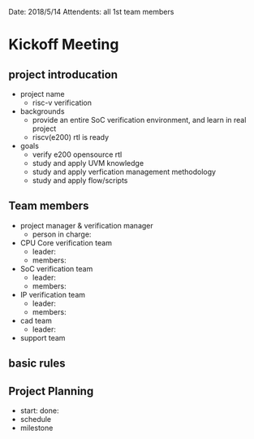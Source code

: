 Date: 2018/5/14
Attendents: all 1st team members

# Kickoff Meeting

## project introducation

* project name
  * risc-v verification
* backgrounds
  * provide an entire SoC verification environment, and learn in real project
  * riscv(e200) rtl is ready
* goals
  * verify e200 opensource rtl
  * study and apply UVM knowledge
  * study and apply verfication management methodology
  * study and apply flow/scripts

## Team members

* project manager & verification manager
  * person in charge: 
* CPU Core verification team
  * leader:
  * members:
* SoC verification team
  * leader:
  * members:
* IP verification team
  * leader:
  * members:
* cad team
  * leader:
* support team

## basic rules



## Project Planning

* start:   done:  
* schedule
* milestone

